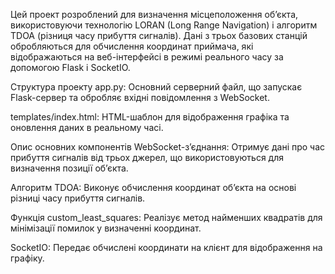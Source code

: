 Цей проект розроблений для визначення місцеположення об’єкта, використовуючи технологію LORAN (Long Range Navigation) і алгоритм TDOA (різниця часу прибуття сигналів). Дані з трьох базових станцій обробляються для обчислення координат приймача, які відображаються на веб-інтерфейсі в режимі реального часу за допомогою Flask і SocketIO.

Структура проекту
app.py: Основний серверний файл, що запускає Flask-сервер та обробляє вхідні повідомлення з WebSocket.

templates/index.html: HTML-шаблон для відображення графіка та оновлення даних в реальному часі.

Опис основних компонентів
WebSocket-з’єднання: Отримує дані про час прибуття сигналів від трьох джерел, що використовуються для визначення позиції об’єкта.

Алгоритм TDOA: Виконує обчислення координат об’єкта на основі різниці часу прибуття сигналів.

Функція custom_least_squares: Реалізує метод найменших квадратів для мінімізації помилок у визначенні координат.

SocketIO: Передає обчислені координати на клієнт для відображення на графіку.
